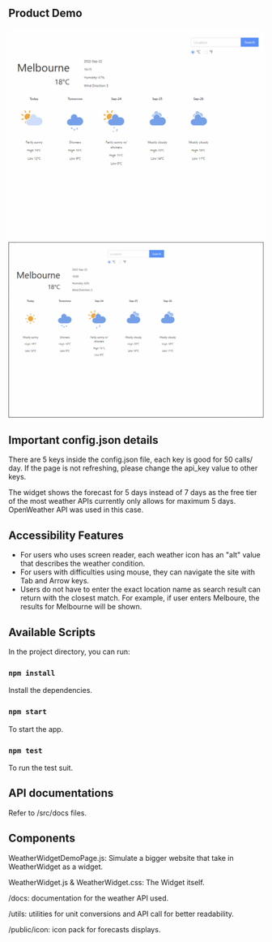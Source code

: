 ## Product Demo

![Alt Text](public/LocationChange.gif)
![Alt Text](public/ScreenResize.gif)

## Important config.json details
There are 5 keys inside the config.json file, each key is good for 50 calls/ day. If the page is not refreshing, please change the api_key value to other keys.

The widget shows the forecast for 5 days instead of 7 days as the free tier of the most weather APIs currently only allows for maximum 5 days. OpenWeather API was used in this case.

## Accessibility Features
<ul>
<li>For users who uses screen reader, each  weather icon has an "alt" value that describes the weather condition. 
<li>For users with difficulties using mouse, they can navigate the site with Tab and Arrow keys.
<li>Users do not have to enter the exact location name as search result can return with the closest match. For example, if user enters Melboure, the results for Melbourne will be shown.</ul>

## Available Scripts

In the project directory, you can run:
### `npm install`
Install the dependencies.

### `npm start`
To start the app.

### `npm test`
To run the test suit.

## API documentations
Refer to /src/docs files.


## Components
WeatherWidgetDemoPage.js: Simulate a bigger website that take in WeatherWidget as a widget.

WeatherWidget.js & WeatherWidget.css: The Widget itself.

/docs: documentation for the weather API used.

/utils: utilities for unit conversions and API call for better readability.

/public/icon: icon pack for forecasts displays.